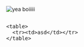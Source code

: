![yea boiiiii](https://images.freeimages.com/fic/images/icons/2209/beos/128/beos_netpositive.png)
<!---
Mtillmann/Mtillmann is a ✨ special ✨ repository because its `README.md` (this file) appears on your GitHub profile.
You can click the Preview link to take a look at your changes.
--->
<xmp >
<table>
  <tr><td>asd</td></tr>
</table>
</xmp>
